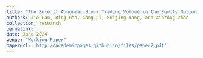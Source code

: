 ```yaml
---
title: "The Role of Abnormal Stock Trading Volume in the Equity Option Market"
authors: Jie Cao, Bing Han, Gang Li, Ruijing Yang, and Xintong Zhan
collection: research
permalink: 
date: June 2024
venue: "Working Paper"
paperurl: 'http://academicpages.github.io/files/paper2.pdf'
---
```

